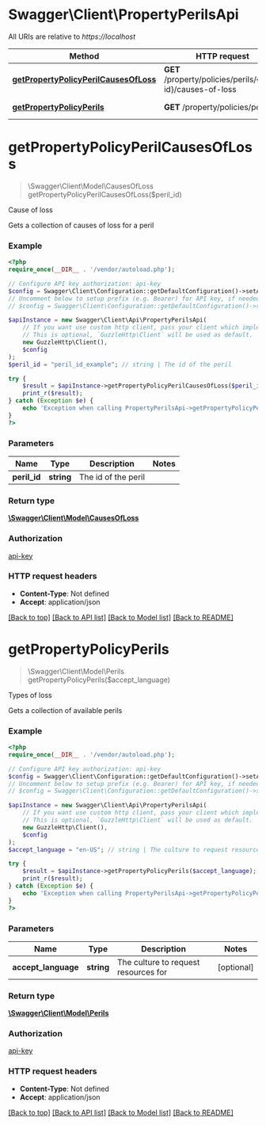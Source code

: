 # Swagger\Client\PropertyPerilsApi

All URIs are relative to *https://localhost*

Method | HTTP request | Description
------------- | ------------- | -------------
[**getPropertyPolicyPerilCausesOfLoss**](PropertyPerilsApi.md#getPropertyPolicyPerilCausesOfLoss) | **GET** /property/policies/perils/{peril-id}/causes-of-loss | Cause of loss
[**getPropertyPolicyPerils**](PropertyPerilsApi.md#getPropertyPolicyPerils) | **GET** /property/policies/perils | Types of loss


# **getPropertyPolicyPerilCausesOfLoss**
> \Swagger\Client\Model\CausesOfLoss getPropertyPolicyPerilCausesOfLoss($peril_id)

Cause of loss

Gets a collection of causes of loss for a peril

### Example
```php
<?php
require_once(__DIR__ . '/vendor/autoload.php');

// Configure API key authorization: api-key
$config = Swagger\Client\Configuration::getDefaultConfiguration()->setApiKey('x-api-key', 'YOUR_API_KEY');
// Uncomment below to setup prefix (e.g. Bearer) for API key, if needed
// $config = Swagger\Client\Configuration::getDefaultConfiguration()->setApiKeyPrefix('x-api-key', 'Bearer');

$apiInstance = new Swagger\Client\Api\PropertyPerilsApi(
    // If you want use custom http client, pass your client which implements `GuzzleHttp\ClientInterface`.
    // This is optional, `GuzzleHttp\Client` will be used as default.
    new GuzzleHttp\Client(),
    $config
);
$peril_id = "peril_id_example"; // string | The id of the peril

try {
    $result = $apiInstance->getPropertyPolicyPerilCausesOfLoss($peril_id);
    print_r($result);
} catch (Exception $e) {
    echo 'Exception when calling PropertyPerilsApi->getPropertyPolicyPerilCausesOfLoss: ', $e->getMessage(), PHP_EOL;
}
?>
```

### Parameters

Name | Type | Description  | Notes
------------- | ------------- | ------------- | -------------
 **peril_id** | **string**| The id of the peril |

### Return type

[**\Swagger\Client\Model\CausesOfLoss**](../Model/CausesOfLoss.md)

### Authorization

[api-key](../../README.md#api-key)

### HTTP request headers

 - **Content-Type**: Not defined
 - **Accept**: application/json

[[Back to top]](#) [[Back to API list]](../../README.md#documentation-for-api-endpoints) [[Back to Model list]](../../README.md#documentation-for-models) [[Back to README]](../../README.md)

# **getPropertyPolicyPerils**
> \Swagger\Client\Model\Perils getPropertyPolicyPerils($accept_language)

Types of loss

Gets a collection of available perils

### Example
```php
<?php
require_once(__DIR__ . '/vendor/autoload.php');

// Configure API key authorization: api-key
$config = Swagger\Client\Configuration::getDefaultConfiguration()->setApiKey('x-api-key', 'YOUR_API_KEY');
// Uncomment below to setup prefix (e.g. Bearer) for API key, if needed
// $config = Swagger\Client\Configuration::getDefaultConfiguration()->setApiKeyPrefix('x-api-key', 'Bearer');

$apiInstance = new Swagger\Client\Api\PropertyPerilsApi(
    // If you want use custom http client, pass your client which implements `GuzzleHttp\ClientInterface`.
    // This is optional, `GuzzleHttp\Client` will be used as default.
    new GuzzleHttp\Client(),
    $config
);
$accept_language = "en-US"; // string | The culture to request resources for

try {
    $result = $apiInstance->getPropertyPolicyPerils($accept_language);
    print_r($result);
} catch (Exception $e) {
    echo 'Exception when calling PropertyPerilsApi->getPropertyPolicyPerils: ', $e->getMessage(), PHP_EOL;
}
?>
```

### Parameters

Name | Type | Description  | Notes
------------- | ------------- | ------------- | -------------
 **accept_language** | **string**| The culture to request resources for | [optional]

### Return type

[**\Swagger\Client\Model\Perils**](../Model/Perils.md)

### Authorization

[api-key](../../README.md#api-key)

### HTTP request headers

 - **Content-Type**: Not defined
 - **Accept**: application/json

[[Back to top]](#) [[Back to API list]](../../README.md#documentation-for-api-endpoints) [[Back to Model list]](../../README.md#documentation-for-models) [[Back to README]](../../README.md)

